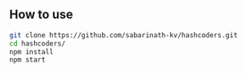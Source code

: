 ## How to use

```sh
git clone https://github.com/sabarinath-kv/hashcoders.git
cd hashcoders/
npm install
npm start
```
